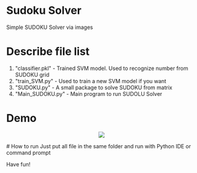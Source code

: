 # Sudoku Solver
Simple SUDOKU Solver via images

# Describe file list
1. "classifier.pkl" - Trained SVM model. Used to recognize number from SUDOKU grid
2. "train_SVM.py" - Used to train a new SVM model if you want
3. "SUDOKU.py" - A small package to solve SUDOKU from matrix
4. "Main_SUDOKU.py" - Main program to run SUDOLU Solver

# Demo
<p align="center">
<img src="https://2.bp.blogspot.com/-R3Nq3Nttrg0/WOnar0LHXWI/AAAAAAAADXg/m63GPD63orcGVE-OBVCQ0aJdMB3qxVB2QCLcB/s1600/ezgif.com-gif-maker_4.gif">
</p>
# How to run
Just put all file in the same folder and run with Python IDE or command prompt

Have fun!
